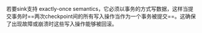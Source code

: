 若要sink支持 exactly-once semantics，它必须以事务的方式写数据，这样当提交事务时==两次checkpoint间的所有写入操作当作为一个事务被提交==。这确保了出现故障或崩溃时这些写入操作能够被回滚。
